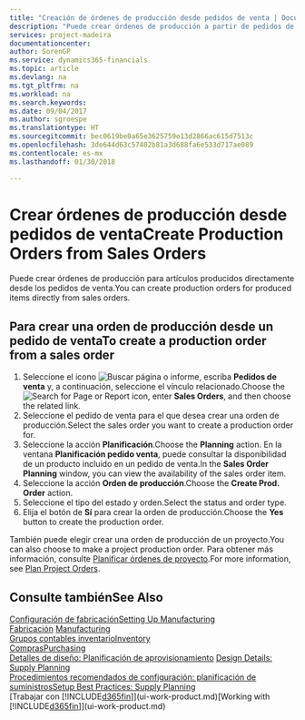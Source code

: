 ```yaml
---
title: "Creación de órdenes de producción desde pedidos de venta | Documentos de Microsoft"
description: "Puede crear órdenes de producción a partir de pedidos de venta en el departamento Ventas y Marketing."
services: project-madeira
documentationcenter: 
author: SorenGP
ms.service: dynamics365-financials
ms.topic: article
ms.devlang: na
ms.tgt_pltfrm: na
ms.workload: na
ms.search.keywords: 
ms.date: 09/04/2017
ms.author: sgroespe
ms.translationtype: HT
ms.sourcegitcommit: bec0619be0a65e3625759e13d2866ac615d7513c
ms.openlocfilehash: 3de644d63c57402b81a3d688fa6e533d717ae089
ms.contentlocale: es-mx
ms.lasthandoff: 01/30/2018

---
```

# <a name="create-production-orders-from-sales-orders"></a><span data-ttu-id="cc39e-103">Crear órdenes de producción desde pedidos de venta</span><span class="sxs-lookup"><span data-stu-id="cc39e-103">Create Production Orders from Sales Orders</span></span>
<span data-ttu-id="cc39e-104">Puede crear órdenes de producción para artículos producidos directamente desde los pedidos de venta.</span><span class="sxs-lookup"><span data-stu-id="cc39e-104">You can create production orders for produced items directly from sales orders.</span></span>  

## <a name="to-create-a-production-order-from-a-sales-order"></a><span data-ttu-id="cc39e-105">Para crear una orden de producción desde un pedido de venta</span><span class="sxs-lookup"><span data-stu-id="cc39e-105">To create a production order from a sales order</span></span>  

1.  <span data-ttu-id="cc39e-106">Seleccione el icono ![Buscar página o informe](media/ui-search/search_small.png "icono Buscar página o informe"), escriba **Pedidos de venta** y, a continuación, seleccione el vínculo relacionado.</span><span class="sxs-lookup"><span data-stu-id="cc39e-106">Choose the ![Search for Page or Report](media/ui-search/search_small.png "Search for Page or Report icon") icon, enter **Sales Orders**, and then choose the related link.</span></span>  
2.  <span data-ttu-id="cc39e-107">Seleccione el pedido de venta para el que desea crear una orden de producción.</span><span class="sxs-lookup"><span data-stu-id="cc39e-107">Select the sales order you want to create a production order for.</span></span>  
3.  <span data-ttu-id="cc39e-108">Seleccione la acción **Planificación**.</span><span class="sxs-lookup"><span data-stu-id="cc39e-108">Choose the **Planning** action.</span></span> <span data-ttu-id="cc39e-109">En la ventana **Planificación pedido venta**, puede consultar la disponibilidad de un producto incluido en un pedido de venta.</span><span class="sxs-lookup"><span data-stu-id="cc39e-109">In the **Sales Order Planning** window, you can view the availability of the sales order item.</span></span>  
4.  <span data-ttu-id="cc39e-110">Seleccione la acción **Orden de producción**.</span><span class="sxs-lookup"><span data-stu-id="cc39e-110">Choose the **Create Prod. Order** action.</span></span>  
5.  <span data-ttu-id="cc39e-111">Seleccione el tipo del estado y orden.</span><span class="sxs-lookup"><span data-stu-id="cc39e-111">Select the status and order type.</span></span>  
6.  <span data-ttu-id="cc39e-112">Elija el botón de **Sí** para crear la orden de producción.</span><span class="sxs-lookup"><span data-stu-id="cc39e-112">Choose the **Yes** button to create the production order.</span></span>

<span data-ttu-id="cc39e-113">También puede elegir crear una orden de producción de un proyecto.</span><span class="sxs-lookup"><span data-stu-id="cc39e-113">You can also choose to make a project production order.</span></span> <span data-ttu-id="cc39e-114">Para obtener más información, consulte [Planificar órdenes de proyecto](production-how-to-plan-project-orders.md).</span><span class="sxs-lookup"><span data-stu-id="cc39e-114">For more information, see [Plan Project Orders](production-how-to-plan-project-orders.md).</span></span>   

## <a name="see-also"></a><span data-ttu-id="cc39e-115">Consulte también</span><span class="sxs-lookup"><span data-stu-id="cc39e-115">See Also</span></span>  
[<span data-ttu-id="cc39e-116">Configuración de fabricación</span><span class="sxs-lookup"><span data-stu-id="cc39e-116">Setting Up Manufacturing</span></span>](production-configure-production-processes.md)  
<span data-ttu-id="cc39e-117">[Fabricación](production-manage-manufacturing.md)  </span><span class="sxs-lookup"><span data-stu-id="cc39e-117">[Manufacturing](production-manage-manufacturing.md)  </span></span>  
[<span data-ttu-id="cc39e-118">Grupos contables inventario</span><span class="sxs-lookup"><span data-stu-id="cc39e-118">Inventory</span></span>](inventory-manage-inventory.md)  
[<span data-ttu-id="cc39e-119">Compras</span><span class="sxs-lookup"><span data-stu-id="cc39e-119">Purchasing</span></span>](purchasing-manage-purchasing.md)  
<span data-ttu-id="cc39e-120">[Detalles de diseño: Planificación de aprovisionamiento](design-details-supply-planning.md) </span><span class="sxs-lookup"><span data-stu-id="cc39e-120">[Design Details: Supply Planning](design-details-supply-planning.md) </span></span>  
[<span data-ttu-id="cc39e-121">Procedimientos recomendados de configuración: planificación de suministros</span><span class="sxs-lookup"><span data-stu-id="cc39e-121">Setup Best Practices: Supply Planning</span></span>](setup-best-practices-supply-planning.md)  
<span data-ttu-id="cc39e-122">[Trabajar con [!INCLUDE[d365fin](includes/d365fin_md.md)]](ui-work-product.md)</span><span class="sxs-lookup"><span data-stu-id="cc39e-122">[Working with [!INCLUDE[d365fin](includes/d365fin_md.md)]](ui-work-product.md)</span></span>

